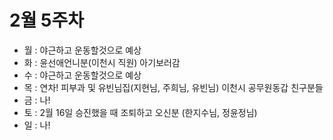 

# 2월 5주차

* 월 : 야근하고 운동할것으로 예상
* 화 : 윤선애언니분(이천시 직원) 아기보러감
* 수 : 야근하고 운동할것으로 예상
* 목 : 연차! 피부과 및 유빈님집(지현님, 주희님, 유빈님) 이천시 공무원동갑 친구분들
* 금 : 나!
* 토 : 2월 16일 승진했을 때 조퇴하고 오신분 (한지수님, 정윤정님)
* 일 : 나!